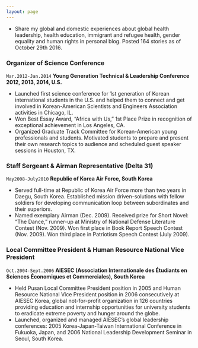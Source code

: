 ```yaml
---
layout: page
---
```




* Share my global and domestic experiences about global health leadership, health education, immigrant and refugee health, gender equality and human rights in personal blog. Posted 164 stories as of October 29th 2016. 


### Organizer of Science Conference

`Mar.2012-Jan.2014` __Young Generation Technical & Leadership Conference 2012, 2013, 2014, U.S.__  

* Launched first science conference for 1st generation of Korean international students in the U.S. and helped them to connect and get involved in Korean-American Scientists and Engineers Association activities in Chicago, IL.  
* Won Best Essay Award, “Africa with Us,” 1st Place Prize in recognition of exceptional achievement in Los Angeles, CA.  
* Organized Graduate Track Committee for Korean-American young professionals and students. Motivated students to prepare and present their own research topics to audience and scheduled guest speaker sessions in Houston, TX.


### Staff Sergeant & Airman Representative (Delta 31)

`May2008-July2010` __Republic of Korea Air Force, South Korea__  

* Served full-time at Republic of Korea Air Force more than two years in Daegu, South Korea. Established mission driven-solutions with fellow soldiers for developing communication loop between subordinates and their superiors.  
* Named exemplary Airman (Dec. 2009). Received prize for Short Novel: “The Dance,” runner-up at Ministry of National Defense Literature Contest (Nov. 2009). Won first place in Book Report Speech Contest (Nov. 2009). Won third place in Patriotism Speech Contest (July 2009).   


### Local Committee President & Human Resource National Vice President

`Oct.2004-Sept.2006` __AIESEC (Association Internationale des Étudiants en Sciences Économiques et Commerciales), South Korea__  

* Held Pusan Local Committee President position in 2005 and Human Resource National Vice President position in 2006 consecutively at AIESEC Korea, global not-for-profit organization in 126 countries providing education and internship opportunities for university students to eradicate extreme poverty and hunger around the globe.  
* Launched, organized and managed AIESEC’s global leadership conferences: 2005 Korea-Japan-Taiwan International Conference in Fukuoka, Japan, and 2006 National Leadership Development Seminar in Seoul, South Korea.
